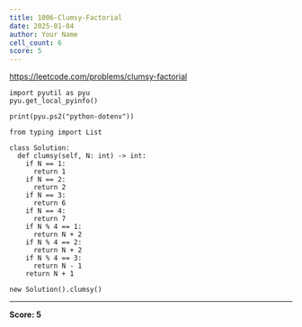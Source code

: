```yaml
---
title: 1006-Clumsy-Factorial
date: 2025-01-04
author: Your Name
cell_count: 6
score: 5
---
```


https://leetcode.com/problems/clumsy-factorial


```
import pyutil as pyu
pyu.get_local_pyinfo()
```


```
print(pyu.ps2("python-dotenv"))
```


```
from typing import List
```


```
class Solution:
  def clumsy(self, N: int) -> int:
    if N == 1:
      return 1
    if N == 2:
      return 2
    if N == 3:
      return 6
    if N == 4:
      return 7
    if N % 4 == 1:
      return N + 2
    if N % 4 == 2:
      return N + 2
    if N % 4 == 3:
      return N - 1
    return N + 1
```


```
new Solution().clumsy()
```


---
**Score: 5**